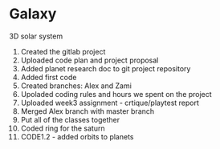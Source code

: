 # Galaxy

3D solar system

1. Created the gitlab project
2. Uploaded code plan and project proposal
3. Added planet research doc to git project repository
4. Added first code 
5. Created branches: Alex and Zami
6. Upoladed coding rules and hours we spent on the project
7. Uploaded week3 assignment - crtique/playtest report
8. Merged Alex branch with master branch
9. Put all of the classes together
10. Coded ring for the saturn
11. CODE1.2 - added orbits to planets
